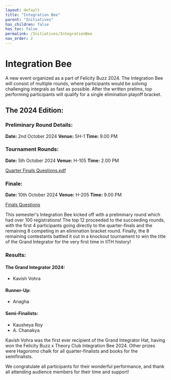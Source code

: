 ```yaml
---
layout: default
title: "Integration Bee"
parent: "Initiatives"
has_children: false
has_toc: false
permalink: /Initiatives/IntegrationBee
nav_order: 2
---
```


Integration Bee
=================

A new event organized as a part of Felicity Buzz 2024. The Integration Bee will consist of multiple rounds, where participants would be solving challenging integrals as fast as possible. After the written prelims, top performing participants will qualify for a single elimination playoff bracket. 

## The 2024 Edition:

### Preliminary Round Details:
**Date:** 2nd October 2024
**Venue:** SH-1
**Time:** 9.00 PM

### Tournament Rounds:
**Date:** 5th October 2024
**Venue:** H-105
**Time:** 2.00 PM

[Quarter Finals Questions.pdf](https://github.com/user-attachments/files/18161799/Integration_Bee_Quarter_Finals.1.pdf)

### Finale:
**Date:** 10th October 2024
**Venue:** H-205
**Time:** 9.00 PM

[Finals Questions](https://github.com/user-attachments/files/18161767/Integration_Bee_Finals.pdf)

This semester's Integration Bee kicked off with a preliminary round which had over 100 registrations! The top 12 proceeded to the succeeding rounds, with the first 4 participants going directly to the quarter-finals and the remaining 8 competing in an elimination bracket round. Finally, the 8 remaining contestants battled it out in a knockout tournament to win the title of the Grand Integrator for the very first time in IITH history!

### Results:
#### The Grand Integrator 2024:
- Kavish Vohra

#### Runner-Up:
- Anagha

#### Semi-Finalists:
- Kausheya Roy
- A. Chanakya

Kavish Vohra was the first ever recipient of the Grand Integrator Hat, having won the Felicity Buzz x Theory Club Integration Bee 2024. Other prizes were Hagoromo chalk for all quarter-finalists and books for the semifinalists.

We congratulate all participants for their wonderful performance, and thank all attending audience members for their time and support!
